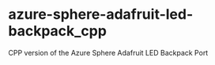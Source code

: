 # azure-sphere-adafruit-led-backpack_cpp
CPP version of the Azure Sphere Adafruit LED Backpack Port
